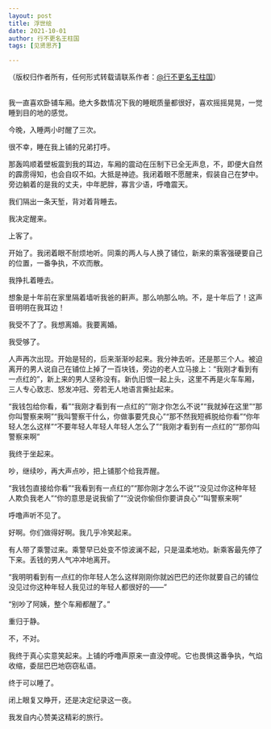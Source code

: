 ```yaml
---
layout: post
title: 浮世绘
date: 2021-10-01
author: 行不更名王柱国
tags: [见贤思齐]

---
```


（版权归作者所有，任何形式转载请联系作者：[@行不更名王柱国](https://weibo.com/5890426230/KADNW2BSI?cid=4724125253242454)）

<!--- more --->

<br/>我一直喜欢卧铺车厢。绝大多数情况下我的睡眠质量都很好，喜欢摇摇晃晃，一觉睡到目的地的感觉。

今晚，入睡两小时醒了三次。

很不幸，睡在我上铺的兄弟打呼。

那轰鸣顺着壁板震到我的耳边，车厢的震动在压制下已全无声息，不，即便大自然的霹雳得知，也会自叹不如。大抵是神迹。我闭着眼不愿醒来，假装自己在梦中。旁边躺着的是我的丈夫，中年肥胖，寡言少语，呼噜震天。

我们隔出一条天堑，背对着背睡去。

我决定醒来。

上客了。

开始了。我闭着眼不耐烦地听。同乘的两人与人换了铺位，新来的乘客强硬要自己的位置，一番争执，不欢而散。

我挣扎着睡去。

想象是十年前在家里隔着墙听我爸的鼾声。那么响那么响。不，是十年后了！这声音明明在我耳边！

我受不了了。我想离婚。我要离婚。

我受够了。

人声再次出现。开始是轻的，后来渐渐吵起来。我分神去听。还是那三个人。被迫离开的男人说自己在铺位上掉了一百块钱，旁边的老人立马接上：“我刚才看到有一点红的”，新上来的男人坚称没有。新仇旧恨一起上头，这里不再是火车车厢，三人专心致志、怒发冲冠、旁若无人地语言撕扯起来。

“我钱包给你看，看”“我刚才看到有一点红的”“刚才你怎么不说”“我就掉在这里”“那你叫警察来啊”“我叫警察干什么，你做事要凭良心”“那不然我短裤脱给你看”“你年轻人怎么这样”“不要年轻人年轻人年轻人怎么了”“我刚才看到有一点红的”“那你叫警察来啊”

我终于坐起来。

吵，继续吵，再大声点吵，把上铺那个给我弄醒。

“我钱包直接给你看”“我看到有一点红的”“那你刚才怎么不说”“没见过你这种年轻人欺负我老人”“你的意思是说我偷了”“没说你偷但你要讲良心”“叫警察来啊”

呼噜声听不见了。

好啊。你们做得好啊。我几乎冷笑起来。

有人带了乘警过来。乘警早已处变不惊波澜不起，只是温柔地劝。新乘客最先停了下来。丢钱的男人气冲冲地离开。

“我明明看到有一点红的你年轻人怎么这样刚刚你就凶巴巴的还你就要自己的铺位没见过你这种年轻人我见过的年轻人都很好的——”

“别吵了阿姨，整个车厢都醒了。”

重归于静。

不，不对。

我终于真心实意笑起来。上铺的呼噜声原来一直没停呢。它也畏惧这番争执，气焰收缩，委屈巴巴地窃窃私语。

终于可以睡了。

闭上眼复又睁开，还是决定纪录这一夜。

我发自内心赞美这精彩的旅行。